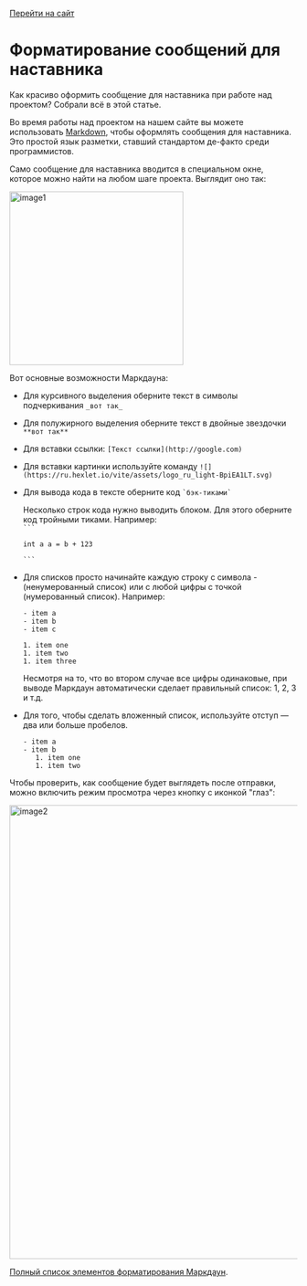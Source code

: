 [Перейти на сайт](https://ru.hexlet.io)

# Форматирование сообщений для наставника

Как красиво оформить сообщение для наставника при работе над проектом? Собрали всё в этой статье.

Во время работы над проектом на нашем сайте вы можете использовать [Markdown](https://ru.hexlet.io/blog/posts/markdown), чтобы оформлять сообщения для наставника. Это простой язык разметки, ставший стандартом де-факто среди программистов.

Само сообщение для наставника вводится в специальном окне, которое можно найти на любом шаге проекта. Выглядит оно так:

<img width="304" alt="image1" src="https://github.com/user-attachments/assets/53546599-5a80-4114-9ed2-dbe59357f230" />


Вот основные возможности Маркдауна:

- Для курсивного выделения оберните текст в символы подчеркивания `_вот так_`
- Для полужирного выделения оберните текст в двойные звездочки `**вот так**` 
- Для вставки ссылки: `[Текст ссылки](http://google.com)` 
- Для вставки картинки используйте команду `![](https://ru.hexlet.io/vite/assets/logo_ru_light-BpiEA1LT.svg)`
- Для вывода кода в тексте оберните код `` `бэк-тиками` `` 

  Несколько строк кода нужно выводить блоком. Для этого оберните код тройными тиками. Например:  
   ` ``` `

   `int a a = b + 123`

   ` ``` ` 

- Для списков просто начинайте каждую строку с символа - (ненумерованный список) или с любой цифры с точкой (нумерованный список). Например:  
  ```
  - item a  
  - item b  
  - item c
  ```

  ```
  1. item one  
  1. item two  
  1. item three
  ```
  Несмотря на то, что во втором случае все цифры одинаковые, при выводе Маркдаун автоматически сделает правильный список: 1, 2, 3 и т.д.

- Для того, чтобы сделать вложенный список, используйте отступ — два или больше пробелов.
  ```
  - item a  
  - item b
     1. item one  
     1. item two  
  ```
Чтобы проверить, как сообщение будет выглядеть после отправки, можно включить режим просмотра через кнопку с иконкой "глаз":

<img width="795" alt="image2" src="https://github.com/user-attachments/assets/60b46d8b-6ebc-40be-b169-2670db6b47b0" />


[Полный список элементов форматирования Маркдаун](https://github.com/adam-p/markdown-here/wiki/Markdown-Cheatsheet).
